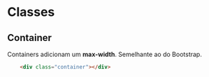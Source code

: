 # Classes

## Container

Containers adicionam um **max-width**. Semelhante ao do Bootstrap.

```html
    <div class="container"></div>
```
